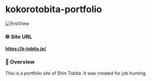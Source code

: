 # kokorotobita-portfolio 

![firstView](https://kt-media.blog/wp-content/uploads/2022/07/mockup_portfolio.png)

### 🌐 Site URL

#### **https://k-tobita.jp/**  

### 🎁 Overview
This is a portfolio site of Shin Tobita. It was created for job hunting.